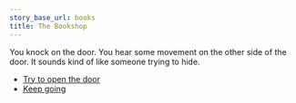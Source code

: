 ```yaml
---
story_base_url: books
title: The Bookshop
---
```


You knock on the door. You hear some movement on the other side of the door. It sounds kind of like someone trying to hide.

* [Try to open the door](23a)
* [Keep going]()